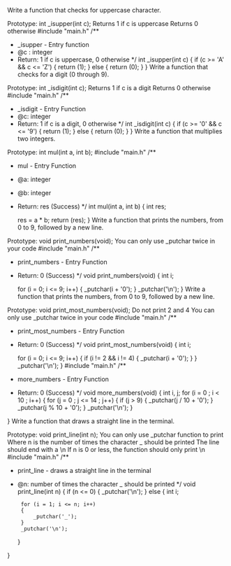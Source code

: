 Write a function that checks for uppercase character.

Prototype: int _isupper(int c);
Returns 1 if c is uppercase
Returns 0 otherwise
#include "main.h"
/**
 * _isupper - Entry function
 * @c : integer
 * Return: 1 if c is uppercase, 0 otherwise
*/
int _isupper(int c)
{
	if (c >= 'A' && c <= 'Z')
	{
		return (1);
	}
	else
	{
		return (0);
	}
}
Write a function that checks for a digit (0 through 9).

Prototype: int _isdigit(int c);
Returns 1 if c is a digit
Returns 0 otherwise
#include "main.h"
/**
 * _isdigit - Entry Function
 * @c: integer
 * Return: 1 if c is a digit, 0 otherwise
 */
int _isdigit(int c)
{
	if (c >= '0' && c <= '9')
	{
		return (1);
	}
	else
	{
		return (0);
	}
}
Write a function that multiplies two integers.

Prototype: int mul(int a, int b);
#include "main.h"
/**
 * mul - Entry Function
 * @a: integer
 * @b: integer
 * Return: res (Success)
 */
int mul(int a, int b)
{
	int res;

	res = a * b;
	return (res);
}
Write a function that prints the numbers, from 0 to 9, followed by a new line.

Prototype: void print_numbers(void);
You can only use _putchar twice in your code
#include "main.h"
/**
 * print_numbers - Entry Function
 * Return: 0 (Success)
 */
void print_numbers(void)
{
	int i;

	for (i = 0; i <= 9; i++)
	{
		_putchar(i + '0');
	}
		_putchar('\n');
}
Write a function that prints the numbers, from 0 to 9, followed by a new line.

Prototype: void print_most_numbers(void);
Do not print 2 and 4
You can only use _putchar twice in your code
#include "main.h"
/**
 * print_most_numbers - Entry Function
 * Return: 0 (Success)
 */
void print_most_numbers(void)
{
	int i;

	for (i = 0; i <= 9; i++)
	{
	if (i != 2 && i != 4)
	{
	_putchar(i + '0');
	}
	}
	_putchar('\n');
}
#include "main.h"
/**
 * more_numbers - Entry Function
 * Return: 0 (Success)
 */
void more_numbers(void)
{
int i, j;
for (i = 0 ; i < 10 ; i++)
{
	for (j = 0 ; j <= 14 ; j++)
{
		if (j > 9)
		{
			_putchar(j / 10 + '0');
		}
			_putchar(j % 10 + '0');
}
		_putchar('\n');
}

}
Write a function that draws a straight line in the terminal.

Prototype: void print_line(int n);
You can only use _putchar function to print
Where n is the number of times the character _ should be printed
The line should end with a \n
If n is 0 or less, the function should only print \n
#include "main.h"
/**
 * print_line - draws a straight line in the terminal
 * @n: number of times the character _ should be printed
 */
void print_line(int n)
{
	if (n <= 0)
	{
		_putchar('\n');
	} else
	{
		int i;

		for (i = 1; i <= n; i++)
		{
			_putchar('_');
		}
		_putchar('\n');
	}

}
